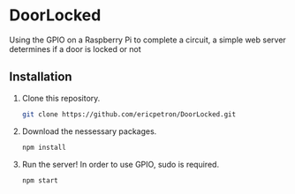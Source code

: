 # DoorLocked

Using the GPIO on a Raspberry Pi to complete a circuit, a simple web server determines if a door is locked or not

## Installation

1. Clone this repository.

   ```bash
   git clone https://github.com/ericpetron/DoorLocked.git
   ```
2. Download the nessessary packages.

   ```bash
   npm install
   ```
3. Run the server! In order to use GPIO, sudo is required.

   ```bash
   npm start
   ```
